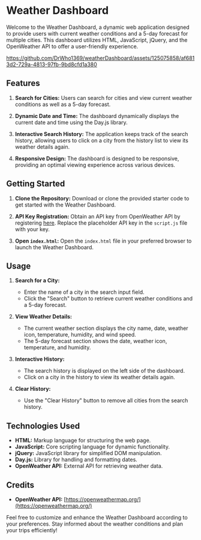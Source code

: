 # Weather Dashboard

Welcome to the Weather Dashboard, a dynamic web application designed to provide users with current weather conditions and a 5-day forecast for multiple cities. This dashboard utilizes HTML, JavaScript, jQuery, and the OpenWeather API to offer a user-friendly experience.


https://github.com/DrWho1369/weatherDashboard/assets/125075858/af6813d2-729a-4813-97fb-9bd8cfd1a380


## Features

1. **Search for Cities:** Users can search for cities and view current weather conditions as well as a 5-day forecast.

2. **Dynamic Date and Time:** The dashboard dynamically displays the current date and time using the Day.js library.

3. **Interactive Search History:** The application keeps track of the search history, allowing users to click on a city from the history list to view its weather details again.

4. **Responsive Design:** The dashboard is designed to be responsive, providing an optimal viewing experience across various devices.

## Getting Started

1. **Clone the Repository:** Download or clone the provided starter code to get started with the Weather Dashboard.

2. **API Key Registration:** Obtain an API key from OpenWeather API by registering [here](https://openweathermap.org/). Replace the placeholder API key in the `script.js` file with your key.

3. **Open `index.html`:** Open the `index.html` file in your preferred browser to launch the Weather Dashboard.

## Usage

1. **Search for a City:**
   - Enter the name of a city in the search input field.
   - Click the "Search" button to retrieve current weather conditions and a 5-day forecast.

2. **View Weather Details:**
   - The current weather section displays the city name, date, weather icon, temperature, humidity, and wind speed.
   - The 5-day forecast section shows the date, weather icon, temperature, and humidity.

3. **Interactive History:**
   - The search history is displayed on the left side of the dashboard.
   - Click on a city in the history to view its weather details again.

4. **Clear History:**
   - Use the "Clear History" button to remove all cities from the search history.

## Technologies Used

- **HTML:** Markup language for structuring the web page.
- **JavaScript:** Core scripting language for dynamic functionality.
- **jQuery:** JavaScript library for simplified DOM manipulation.
- **Day.js:** Library for handling and formatting dates.
- **OpenWeather API:** External API for retrieving weather data.

## Credits

- **OpenWeather API:** [https://openweathermap.org/](https://openweathermap.org/)

Feel free to customize and enhance the Weather Dashboard according to your preferences. Stay informed about the weather conditions and plan your trips efficiently!
